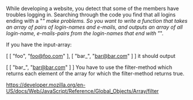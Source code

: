 While developing a website, you detect that some of the members have troubles logging in. Searching through the code you find that all logins ending with a "_" make problems. So you want to write a function that takes an array of pairs of login-names and e-mails, and outputs an array of all login-name, e-mails-pairs from the login-names that end with "_".

If you have the input-array:

[ [ "foo", "foo@foo.com" ], [ "bar_", "bar@bar.com" ] ]
it should output

[ [ "bar_", "bar@bar.com" ] ]
You have to use the filter-method which returns each element of the array for which the filter-method returns true.

https://developer.mozilla.org/en-US/docs/Web/JavaScript/Reference/Global_Objects/Array/filter
